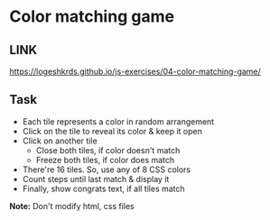 # Color matching game

## LINK
https://logeshkrds.github.io/js-exercises/04-color-matching-game/

## Task

- Each tile represents a color in random arrangement
- Click on the tile to reveal its color & keep it open
- Click on another tile
  - Close both tiles, if color doesn't match
  - Freeze both tiles, if color does match
- There're 16 tiles. So, use any of 8 CSS colors
- Count steps until last match & display it
- Finally, show congrats text, if all tiles match

**Note:** Don't modify html, css files
